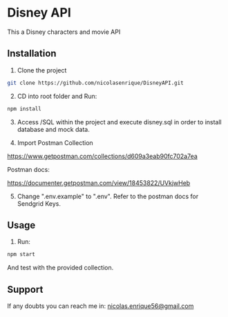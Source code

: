 # Disney API

This a Disney characters and movie API

## Installation

1) Clone the project 

```bash
git clone https://github.com/nicolasenrique/DisneyAPI.git
```
2) CD into root folder and Run: 

```bash
npm install
```
3) Access /SQL within the project and execute disney.sql in order to install database and mock data.

4) Import Postman Collection

https://www.getpostman.com/collections/d609a3eab90fc702a7ea

Postman docs: 

https://documenter.getpostman.com/view/18453822/UVkjwHeb

5) Change ".env.example" to ".env". Refer to the postman docs for Sendgrid Keys.

## Usage 


1) Run: 

```bash
npm start
```

And test with the provided collection.

## Support

If any doubts you can reach me in: nicolas.enrique56@gmail.com

